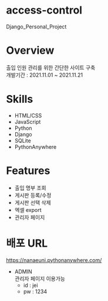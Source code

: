 # access-control
Django_Personal_Project

# Overview
출입 인원 관리를 위한 간단한 사이트 구축<br/>
개발기간 : 2021.11.01 ~ 2021.11.21

# Skills
* HTML/CSS
* JavaScript
* Python
* Django
* SQLite
* PythonAnywhere

# Features
* 출입 명부 조회
* 게시판 등록/수정
* 게시판 선택 삭제
* 엑셀 export
* 관리자 페이지

# 배포 URL
https://nanaeuni.pythonanywhere.com/

* ADMIN<br/>
관리자 페이지 이용가능
   * id : jei
   * pw : 1234
